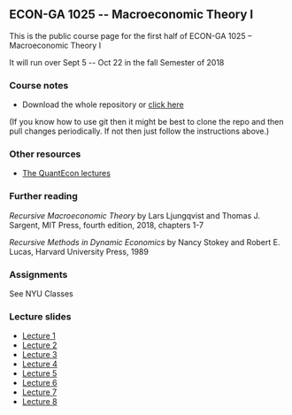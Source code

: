 
## ECON-GA 1025 -- Macroeconomic Theory I

This is the public course page for the first half of ECON-GA 1025 – Macroeconomic Theory I

It will run over Sept 5 -- Oct 22 in the fall Semester of 2018

### Course notes

* Download the whole repository or [click here](https://github.com/jstac/nyu_macro_fall_2018/raw/master/notes.pdf)

(If you know how to use git then it might be best to clone the repo and then
pull changes periodically.  If not then just follow the instructions above.)




### Other resources

* [The QuantEcon lectures](https://lectures.quantecon.org/)


### Further reading

*Recursive Macroeconomic Theory* by Lars Ljungqvist and Thomas J. Sargent, MIT Press, fourth edition, 2018, chapters 1-7

*Recursive Methods in Dynamic Economics* by Nancy Stokey and Robert E. Lucas, Harvard University Press, 1989


### Assignments

See NYU Classes


### Lecture slides

* [Lecture 1](https://github.com/jstac/nyu_macro_fall_2018/raw/master/lectures/lecture1.pdf)
* [Lecture 2](https://github.com/jstac/nyu_macro_fall_2018/raw/master/lectures/lecture2.pdf)
* [Lecture 3](https://github.com/jstac/nyu_macro_fall_2018/raw/master/lectures/lecture3.pdf)
* [Lecture 4](https://github.com/jstac/nyu_macro_fall_2018/raw/master/lectures/lecture4.pdf)
* [Lecture 5](https://github.com/jstac/nyu_macro_fall_2018/raw/master/lectures/lecture5.pdf)
* [Lecture 6](https://github.com/jstac/nyu_macro_fall_2018/raw/master/lectures/lecture6.pdf)
* [Lecture 7](https://github.com/jstac/nyu_macro_fall_2018/raw/master/lectures/lecture7.pdf)
* [Lecture 8](https://github.com/jstac/nyu_macro_fall_2018/raw/master/lectures/lecture8.pdf)
